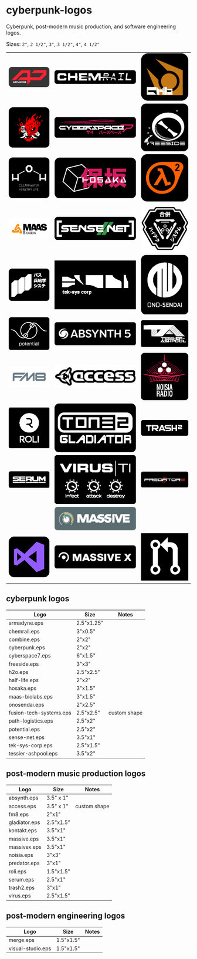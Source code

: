 # cyberpunk-logos
Cyberpunk, post-modern music production, and software engineering logos.

Sizes: `2"`, `2 1/2"`, `3"`, `3 1/2"`, `4"`, `4 1/2"`

||||
|-|-|-|
|![armadyne](./preview/armadyne.png)|![chemrail](./preview/chemrail.png)|![combine](./preview/combine.png)|
|![cyberpunk](./preview/cyberpunk.png)|![cyberspace7](./preview/cyberspace7.png)|![freeside](./preview/freeside.png)
|![h2o](./preview/h2o.png)|![hosaka](./preview/hosaka.png)|![half-life](./preview/half-life.png)|
|![maas](./preview/maas-biolabs.png)|![sense](./preview/sense-net.png)|![fusion](./preview/fusion-tech-systems.png)|
|![path](./preview/path-logistics.png)|![tek](./preview/tek-sys-corp.png)|![ono](./preview/onosendai.png)|
|![potential](./preview/potential.png)|![abs](./preview/absynth.png)|![tessier](./preview/tessier-ashpool.png)|
|![fm8](./preview/fm8.png)|![access](./preview/access.png)|![noisia](./preview/noisia.png)|
|![roli](./preview/roli.png)|![glad](./preview/gladiator.png)|![trash2](./preview/trash2.png)|
|![serum](./preview/serum.png)|![virus](./preview/virus.png)|![pred](./preview/predator.png)|
||![massive](./preview/massive.png)||
|![visual-studio](./preview/visual-studio.png)|![massivex](./preview/massivex.png)|![merge](./preview/merge.png)

## cyberpunk logos

|Logo|Size|Notes|
|----|----|-----|
|armadyne.eps|2.5"x1.25"|
|chemrail.eps|3"x0.5"|
|combine.eps|2"x2"|
|cyberpunk.eps|2"x2"|
|cyberspace7.eps|6"x1.5"|
|freeside.eps|3"x3"|
|h2o.eps|2.5"x2.5"|
|half-life.eps|2"x2"|
|hosaka.eps|3"x1.5"|
|maas-biolabs.eps|3"x1.5"|
|onosendai.eps|2"x2.5"|
|fusion-tech-systems.eps|2.5"x2.5"|custom shape|
|path-logistics.eps|2.5"x2"|
|potential.eps|2.5"x2"|
|sense-net.eps|3.5"x1"|
|tek-sys-corp.eps|2.5"x1.5"|
|tessier-ashpool.eps|3.5"x2"|

## post-modern music production logos

|Logo|Size|Notes|
|----|----|-----|
|absynth.eps|3.5" x 1"
|access.eps|3.5" x 1"|custom shape|
|fm8.eps|2"x1"|
|gladiator.eps|2.5"x1.5"|
|kontakt.eps|3.5"x1"|
|massive.eps|3.5"x1"|
|massivex.eps|3.5"x1"|
|noisia.eps|3"x3"|
|predator.eps|3"x1"|
|roli.eps|1.5"x1.5"|
|serum.eps|2.5"x1"|
|trash2.eps|3"x1"|
|virus.eps|2.5"x1.5"|

## post-modern engineering logos

|Logo|Size|Notes|
|----|----|-----|
|merge.eps|1.5"x1.5"|
|visual-studio.eps|1.5"x1.5"|